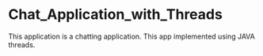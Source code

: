 # Chat_Application_with_Threads
This application is a chatting application.  This app implemented using JAVA threads.
